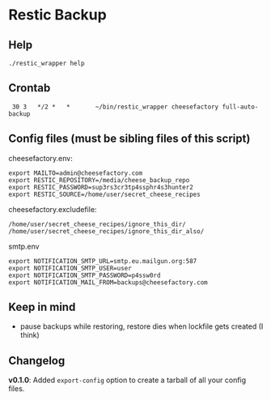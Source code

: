 # Restic Backup

## Help 
```
./restic_wrapper help
```

## Crontab
```
 30 3   */2 *   *       ~/bin/restic_wrapper cheesefactory full-auto-backup
```

## Config files (must be sibling files of this script)
cheesefactory.env:
```
export MAILTO=admin@cheesefactory.com
export RESTIC_REPOSITORY=/media/cheese_backup_repo
export RESTIC_PASSWORD=sup3rs3cr3tp4ssphr4s3hunter2
export RESTIC_SOURCE=/home/user/secret_cheese_recipes
```

cheesefactory.excludefile:
```
/home/user/secret_cheese_recipes/ignore_this_dir/
/home/user/secret_cheese_recipes/ignore_this_dir_also/
```

smtp.env
```
export NOTIFICATION_SMTP_URL=smtp.eu.mailgun.org:587
export NOTIFICATION_SMTP_USER=user
export NOTIFICATION_SMTP_PASSWORD=p4ssw0rd
export NOTIFICATION_MAIL_FROM=backups@cheesefactory.com
```

## Keep in mind
- pause backups while restoring, restore dies when lockfile gets created (I think)

## Changelog
**v0.1.0**: Added `export-config` option to create a tarball of all your config files.